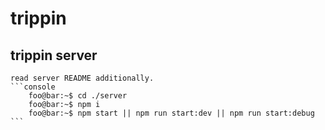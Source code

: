# trippin
## trippin server
    read server README additionally.
    ```console 
        foo@bar:~$ cd ./server
        foo@bar:~$ npm i
        foo@bar:~$ npm start || npm run start:dev || npm run start:debug
    ```